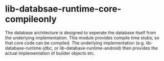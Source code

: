 # lib-databsae-runtime-core-compileonly

The database architecture is designed to seperate the database itself from the underlying 
implementation. This module provides compile time stubs, so that core code can be compiled. The
underlying implementation (e.g. lib-database-runtime-jdbc, or lib-database-runtime-android)
then provides the actual implementation of builder objects etc.

